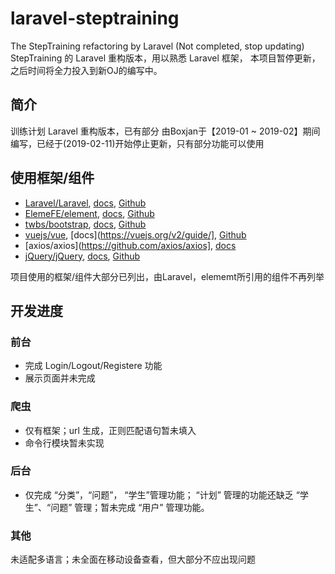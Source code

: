 # laravel-steptraining
The StepTraining refactoring by Laravel (Not completed, stop updating)
StepTraining 的 Laravel 重构版本，用以熟悉 Laravel 框架， 本项目暂停更新，之后时间将全力投入到新OJ的编写中。

## 简介
训练计划 Laravel 重构版本，已有部分 由Boxjan于【2019-01 ~ 2019-02】期间编写，已经于(2019-02-11)开始停止更新，只有部分功能可以使用

## 使用框架/组件
- [Laravel/Laravel](https://laravel.com/), [docs](https://laravel.com/docs/5.7), [Github](https://github.com/laravel/laravel)
- [ElemeFE/element](https://element.eleme.io/), [docs](https://element.eleme.io/#/zh-CN/component/installation), [Github](https://github.com/ElemeFE/element)
- [twbs/bootstrap](https://getbootstrap.com/), [docs](https://getbootstrap.com/docs/4.2/getting-started/introduction/), [Github](https://github.com/twbs/bootstrap)
- [vuejs/vue](https://vuejs.org/), [docs](https://vuejs.org/v2/guide/], [Github](https://github.com/vuejs/vue)
- [axios/axios](https://github.com/axios/axios], [docs](https://github.com/axios/axios/blob/master/README.md)
- [jQuery/jQuery](https://jquery.com/), [docs](https://api.jquery.com/), [Github](https://github.com/jquery/jquery)

项目使用的框架/组件大部分已列出，由Laravel，elememt所引用的组件不再列举

## 开发进度
### 前台
- 完成 Login/Logout/Registere 功能
- 展示页面并未完成

### 爬虫
- 仅有框架；url 生成，正则匹配语句暂未填入
- 命令行模块暂未实现

### 后台
- 仅完成 “分类”，“问题”， “学生”管理功能； “计划” 管理的功能还缺乏 “学生”、“问题” 管理；暂未完成 “用户” 管理功能。

### 其他
未适配多语言；未全面在移动设备查看，但大部分不应出现问题
